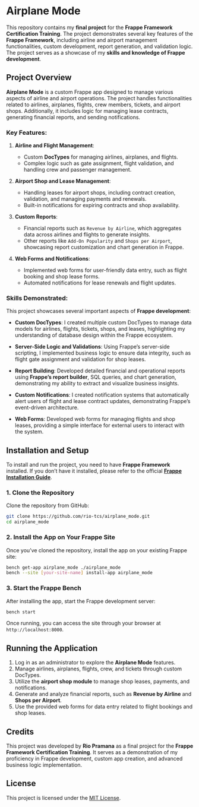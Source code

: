 # Airplane Mode

This repository contains my **final project** for the **Frappe Framework Certification Training**. The project demonstrates several key features of the **Frappe Framework**, including airline and airport management functionalities, custom development, report generation, and validation logic. The project serves as a showcase of my **skills and knowledge of Frappe development**.

## Project Overview

**Airplane Mode** is a custom Frappe app designed to manage various aspects of airline and airport operations. The project handles functionalities related to airlines, airplanes, flights, crew members, tickets, and airport shops. Additionally, it includes logic for managing lease contracts, generating financial reports, and sending notifications.

### Key Features:
1. **Airline and Flight Management**: 
   - Custom **DocTypes** for managing airlines, airplanes, and flights.
   - Complex logic such as gate assignment, flight validation, and handling crew and passenger management.
   
2. **Airport Shop and Lease Management**:
   - Handling leases for airport shops, including contract creation, validation, and managing payments and renewals.
   - Built-in notifications for expiring contracts and shop availability.
   
3. **Custom Reports**:
   - Financial reports such as `Revenue by Airline`, which aggregates data across airlines and flights to generate insights.
   - Other reports like `Add-On Popularity` and `Shops per Airport`, showcasing report customization and chart generation in Frappe.
   
4. **Web Forms and Notifications**:
   - Implemented web forms for user-friendly data entry, such as flight booking and shop lease forms.
   - Automated notifications for lease renewals and flight updates.

### Skills Demonstrated:

This project showcases several important aspects of **Frappe development**:
- **Custom DocTypes**: I created multiple custom DocTypes to manage data models for airlines, flights, tickets, shops, and leases, highlighting my understanding of database design within the Frappe ecosystem.
  
- **Server-Side Logic and Validations**: Using Frappe’s server-side scripting, I implemented business logic to ensure data integrity, such as flight gate assignment and validation for shop leases.
  
- **Report Building**: Developed detailed financial and operational reports using **Frappe’s report builder**, SQL queries, and chart generation, demonstrating my ability to extract and visualize business insights.

- **Custom Notifications**: I created notification systems that automatically alert users of flight and lease contract updates, demonstrating Frappe’s event-driven architecture.
  
- **Web Forms**: Developed web forms for managing flights and shop leases, providing a simple interface for external users to interact with the system.

## Installation and Setup

To install and run the project, you need to have **Frappe Framework** installed. If you don’t have it installed, please refer to the official **[Frappe Installation Guide](https://frappeframework.com/docs/user/en/installation)**.

### 1. Clone the Repository

Clone the repository from GitHub:

```bash
git clone https://github.com/rio-tcs/airplane_mode.git
cd airplane_mode
```

### 2. Install the App on Your Frappe Site

Once you’ve cloned the repository, install the app on your existing Frappe site:

```bash
bench get-app airplane_mode ./airplane_mode
bench --site [your-site-name] install-app airplane_mode
```

### 3. Start the Frappe Bench

After installing the app, start the Frappe development server:

```bash
bench start
```

Once running, you can access the site through your browser at `http://localhost:8000`.

## Running the Application

1. Log in as an administrator to explore the **Airplane Mode** features.
2. Manage airlines, airplanes, flights, crew, and tickets through custom DocTypes.
3. Utilize the **airport shop module** to manage shop leases, payments, and notifications.
4. Generate and analyze financial reports, such as **Revenue by Airline** and **Shops per Airport**.
5. Use the provided web forms for data entry related to flight bookings and shop leases.

## Credits

This project was developed by **Rio Pramana** as a final project for the **Frappe Framework Certification Training**. It serves as a demonstration of my proficiency in Frappe development, custom app creation, and advanced business logic implementation.

## License

This project is licensed under the [MIT License](LICENSE).
